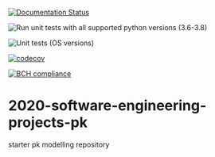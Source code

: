
[![Documentation Status](https://readthedocs.org/projects/pkmodelling/badge/?version=latest)](https://pkmodelling.readthedocs.io/en/latest/?badge=latest)

![Run unit tests with all supported python versions (3.6-3.8)](https://github.com/SABS-Group-1/pkmodelling/workflows/Run%20unit%20tests%20with%20all%20supported%20python%20versions%20(3.6-3.8)/badge.svg)

![Unit tests (OS versions)](https://github.com/SABS-Group-1/pkmodelling/workflows/Unit%20tests%20(OS%20versions)/badge.svg)

[![codecov](https://codecov.io/gh/SABS-Group-1/pkmodelling/branch/master/graph/badge.svg?token=05UPUHBXCN)](undefined)

[![BCH compliance](https://bettercodehub.com/edge/badge/SABS-Group-1/pkmodelling?branch=master)](https://bettercodehub.com/)


# 2020-software-engineering-projects-pk
starter pk modelling repository

